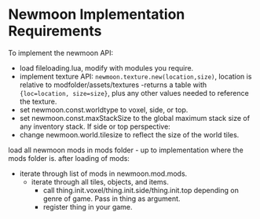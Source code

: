 Newmoon Implementation Requirements
===================================

To implement the newmoon API:
* load fileloading.lua, modify with modules you require.
* implement texture API:
    `newmoon.texture.new(location,size)`, location is relative to modfolder/assets/textures
    -returns a table with `{loc=location, size=size}`, plus any other values needed to reference the texture.
* set newmoon.const.worldtype to voxel, side, or top.
* set newmoon.const.maxStackSize to the global maximum stack size of any inventory stack.
If side or top perspective:
* change newmoon.world.tilesize to reflect the size of the world tiles.

load all newmoon mods in mods folder - up to implementation where the mods folder is.
after loading of mods:
* iterate through list of mods in newmoon.mod.mods.
    * iterate through all tiles, objects, and items.
        * call thing.init.voxel/thing.init.side/thing.init.top depending on genre of game. Pass in thing as argument.
        * register thing in your game.
